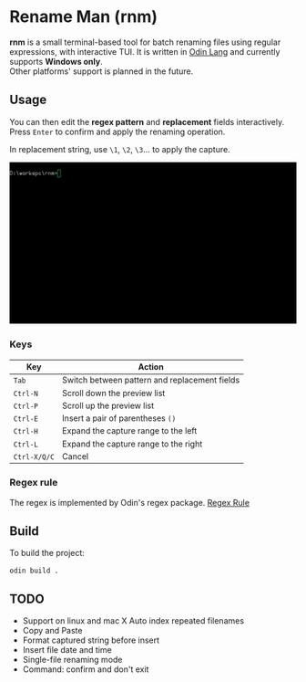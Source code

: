 # Rename Man (rnm)

**rnm** is a small terminal-based tool for batch renaming files using regular expressions, with interactive TUI.
It is written in [Odin Lang](https://odin-lang.org/) and currently supports **Windows only**.  
Other platforms' support is planned in the future.

## Usage

You can then edit the **regex pattern** and **replacement** fields interactively.  
Press `Enter` to confirm and apply the renaming operation.

In replacement string, use `\1`, `\2`, `\3`... to apply the capture.

![usage](usage.gif)

### Keys

| Key          | Action                                        |
|--------------|-----------------------------------------------|
| `Tab`        | Switch between pattern and replacement fields |
| `Ctrl-N`     | Scroll down the preview list                  |
| `Ctrl-P`     | Scroll up the preview list                    |
| `Ctrl-E`     | Insert a pair of parentheses `()`             |
| `Ctrl-H`     | Expand the capture range to the left          |
| `Ctrl-L`     | Expand the capture range to the right         |
| `Ctrl-X/Q/C` | Cancel                                        |

### Regex rule

The regex is implemented by Odin's regex package. [Regex Rule](https://pkg.odin-lang.org/core/text/regex/)

## Build

To build the project:

```
odin build .
```

## TODO

- Support on linux and mac
X Auto index repeated filenames
- Copy and Paste
- Format captured string before insert
- Insert file date and time
- Single-file renaming mode
- Command: confirm and don't exit
